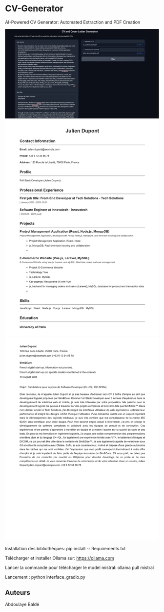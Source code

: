 # CV-Generator
AI-Powered CV Generator: Automated Extraction and PDF Creation

![interface.png](images/interface.png)
![cv.png](./images/cv.png)
![letter.png](images/letter.png)

Installation des bibliothèques: pip install -r Requirements.txt

Télécharger et installer Ollama sur: https://ollama.com

Lancer la commande pour télécharger le model mistral: ollama pull mistral

Lancement : python interface_gradio.py

## Auteurs
Abdoulaye Baldé
